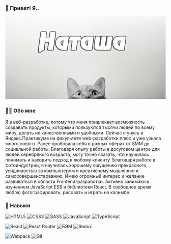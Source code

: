 ### 👋 Привет! Я.. 
![Header](https://github.com/NataliyaNikulshina/nataliyanikulshina/blob/main/assets/Hi.png)

### 🙋‍♂️ Обо мне
Я в веб-разработкe, потому что меня привлекает возможность создавать продукты, которыми пользуются тысячи людей по всему миру, делать их качественными и удобными. Сейчас я учусь в Яндекс.Практикуме на факультете web-разработки плюс и уже узнала много нового.
Ранее пробовала себя в разных сферах от SMM до социальной работы. Благодаря опыту работы в досуговом центре для людей серебряного возраста, могу точно сказать, что научилась понимать и находить подход к любому клиенту. Благодаря работе в фотоиндустрии, я научилась хорошему ощущению прекрасного, усидчивостью за компьютером и креативному мышлению и самосовершенствованию. 
Имею огромный интерес и желание развиваться в области Frontend-разработки.
Активно занимаюсь изучением JavaScript ES6 и библиотеки React.
В свободное время люблю фотографировать, рисовать и играть на калимбе.

### 🔨 Навыки
![HTML5](https://img.shields.io/badge/html5-%23E34F26.svg?style=for-the-badge&logo=html5&logoColor=white) ![CSS3](https://img.shields.io/badge/css3-%231572B6.svg?style=for-the-badge&logo=css3&logoColor=white) ![SASS](https://img.shields.io/badge/SASS-hotpink.svg?style=for-the-badge&logo=SASS&logoColor=white) ![JavaScript](https://img.shields.io/badge/javascript-%23323330.svg?style=for-the-badge&logo=javascript&logoColor=%23F7DF1E) ![TypeScript](https://img.shields.io/badge/typescript-%23007ACC.svg?style=for-the-badge&logo=typescript&logoColor=white)

![React](https://img.shields.io/badge/react-%2320232a.svg?style=for-the-badge&logo=react&logoColor=%2361DAFB) ![React Router](https://img.shields.io/badge/React_Router-CA4245?style=for-the-badge&logo=react-router&logoColor=white) ![БЭМ](https://img.shields.io/badge/БЭМ-%23EC5990.svg?style=for-the-badge&logo=reacthookform&logoColor=white) ![Redux](https://img.shields.io/badge/redux-%23593d88.svg?style=for-the-badge&logo=redux&logoColor=white)

![Webpack](https://img.shields.io/badge/webpack-%238DD6F9.svg?style=for-the-badge&logo=webpack&logoColor=black) ![Git](https://img.shields.io/badge/git-%23F05033.svg?style=for-the-badge&logo=git&logoColor=white)

<!-- ![](https://github-profile-summary-cards.vercel.app/api/cards/profile-details?username=NataliyaNikulshina&theme=github)
![](https://github-profile-summary-cards.vercel.app/api/cards/most-commit-language?username=NataliyaNikulshina&theme=github) ![](https://github-profile-summary-cards.vercel.app/api/cards/stats?username=NataliyaNikulshina&theme=github)

[![codewars](https://www.codewars.com/users/%D0%9D%D0%B0%D1%82%D0%B0%D0%BB%D0%B8%D1%8F%20%D0%9D%D0%B8%D0%BA%D1%83%D0%BB%D1%8C%D1%88%D0%B8%D0%BD%D0%B0/badges/large)](https://www.codewars.com/users/%D0%9D%D0%B0%D1%82%D0%B0%D0%BB%D0%B8%D1%8F%20%D0%9D%D0%B8%D0%BA%D1%83%D0%BB%D1%8C%D1%88%D0%B8%D0%BD%D0%B0)   -->


